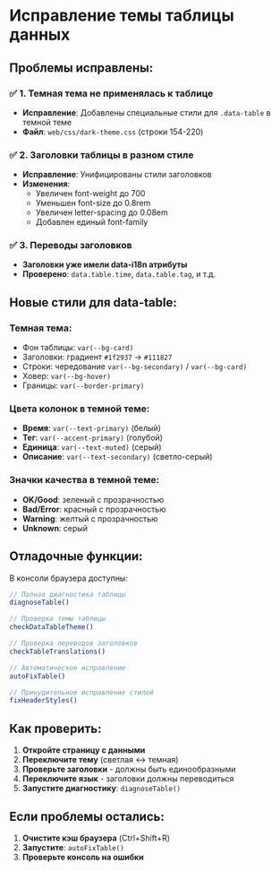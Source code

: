 # Исправление темы таблицы данных

## Проблемы исправлены:

### ✅ 1. Темная тема не применялась к таблице
- **Исправление**: Добавлены специальные стили для `.data-table` в темной теме
- **Файл**: `web/css/dark-theme.css` (строки 154-220)

### ✅ 2. Заголовки таблицы в разном стиле  
- **Исправление**: Унифицированы стили заголовков
- **Изменения**:
  - Увеличен font-weight до 700
  - Уменьшен font-size до 0.8rem
  - Увеличен letter-spacing до 0.08em
  - Добавлен единый font-family

### ✅ 3. Переводы заголовков
- **Заголовки уже имели data-i18n атрибуты**
- **Проверено**: `data.table.time`, `data.table.tag`, и т.д.

## Новые стили для data-table:

### Темная тема:
- Фон таблицы: `var(--bg-card)`
- Заголовки: градиент `#1f2937` → `#111827`
- Строки: чередование `var(--bg-secondary)` / `var(--bg-card)`
- Ховер: `var(--bg-hover)`
- Границы: `var(--border-primary)`

### Цвета колонок в темной теме:
- **Время**: `var(--text-primary)` (белый)
- **Тег**: `var(--accent-primary)` (голубой)
- **Единица**: `var(--text-muted)` (серый)
- **Описание**: `var(--text-secondary)` (светло-серый)

### Значки качества в темной теме:
- **OK/Good**: зеленый с прозрачностью
- **Bad/Error**: красный с прозрачностью  
- **Warning**: желтый с прозрачностью
- **Unknown**: серый

## Отладочные функции:

В консоли браузера доступны:

```javascript
// Полная диагностика таблицы
diagnoseTable()

// Проверка темы таблицы
checkDataTableTheme()

// Проверка переводов заголовков
checkTableTranslations()

// Автоматическое исправление
autoFixTable()

// Принудительное исправление стилей
fixHeaderStyles()
```

## Как проверить:

1. **Откройте страницу с данными**
2. **Переключите тему** (светлая ↔ темная)
3. **Проверьте заголовки** - должны быть единообразными
4. **Переключите язык** - заголовки должны переводиться
5. **Запустите диагностику**: `diagnoseTable()`

## Если проблемы остались:

1. **Очистите кэш браузера** (Ctrl+Shift+R)
2. **Запустите**: `autoFixTable()`
3. **Проверьте консоль на ошибки** 